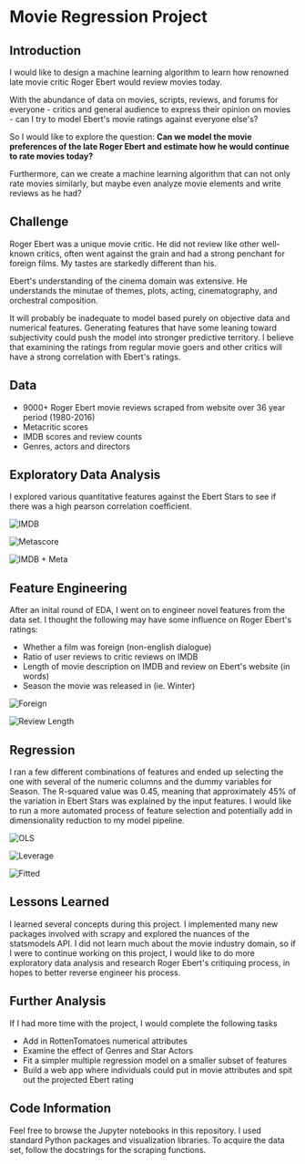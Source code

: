 # Movie Regression Project

## Introduction

I would like to design a machine learning algorithm to learn how renowned late movie critic Roger Ebert would review movies today.

With the abundance of data on movies, scripts, reviews, and forums for everyone - critics and general audience to express their opinion on movies - can I try to model Ebert's movie ratings against everyone else's?

So I would like to explore the question: **Can we model the movie preferences of the late Roger Ebert and estimate how he would continue to rate movies today?**

Furthermore, can we create a machine learning algorithm that can not only rate movies similarly, but maybe even analyze movie elements and write reviews as he had?

## Challenge

Roger Ebert was a unique movie critic. He did not review like other well-known critics, often went against the grain and had a strong penchant for foreign films. My tastes are starkedly different than his.

Ebert's understanding of the cinema domain was extensive. He understands the minutae of themes, plots, acting, cinematography, and orchestral composition.

It will probably be inadequate to model based purely on objective data and numerical features. Generating features that have some leaning toward subjectivity could push the model into stronger predictive territory. I believe that examining the ratings from regular movie goers and other critics will have a strong correlation with Ebert's ratings.

## Data

- 9000+ Roger Ebert movie reviews scraped from website over 36 year period (1980-2016)
- Metacritic scores
- IMDB scores and review counts
- Genres, actors and directors

## Exploratory Data Analysis

I explored various quantitative features against the Ebert Stars to see if there was a high pearson correlation coefficient.

![IMDB](images/imdb.png)

![Metascore](images/meta.png)

![IMDB + Meta](images/imdb_meta.png)

## Feature Engineering

After an inital round of EDA, I went on to engineer novel features from the data set. I thought the following may have some influence on Roger Ebert's ratings:

- Whether a film was foreign (non-english dialogue)
- Ratio of user reviews to critic reviews on IMDB
- Length of movie description on IMDB and review on Ebert's website (in words)
- Season the movie was released in (ie. Winter)

![Foreign](images/foreign.png)

![Review Length](images/review.png)

## Regression

I ran a few different combinations of features and ended up selecting the one with several of the numeric columns and the dummy variables for Season. The R-squared value was 0.45, meaning that approximately 45% of the variation in Ebert Stars was explained by the input features. I would like to run a more automated process of feature selection and potentially add in dimensionality reduction to my model pipeline.

![OLS](images/ols_results_2.png)

![Leverage](images/leverage.png)

![Fitted](images/fitted.png)

## Lessons Learned

I learned several concepts during this project. I implemented many new packages involved with scrapy and explored the nuances of the statsmodels API. I did not learn much about the movie industry domain, so if I were to continue working on this project, I would like to do more exploratory data analysis and research Roger Ebert's critiquing process, in hopes to better reverse engineer his process.

## Further Analysis

If I had more time with the project, I would complete the following tasks
- Add in RottenTomatoes numerical attributes
- Examine the effect of Genres and Star Actors
- Fit a simpler multiple regression model on a smaller subset of features
- Build a web app where individuals could put in movie attributes and spit out the projected Ebert rating

## Code Information

Feel free to browse the Jupyter notebooks in this repository. I used standard Python packages and visualization libraries. To acquire the data set, follow the docstrings for the scraping functions.
